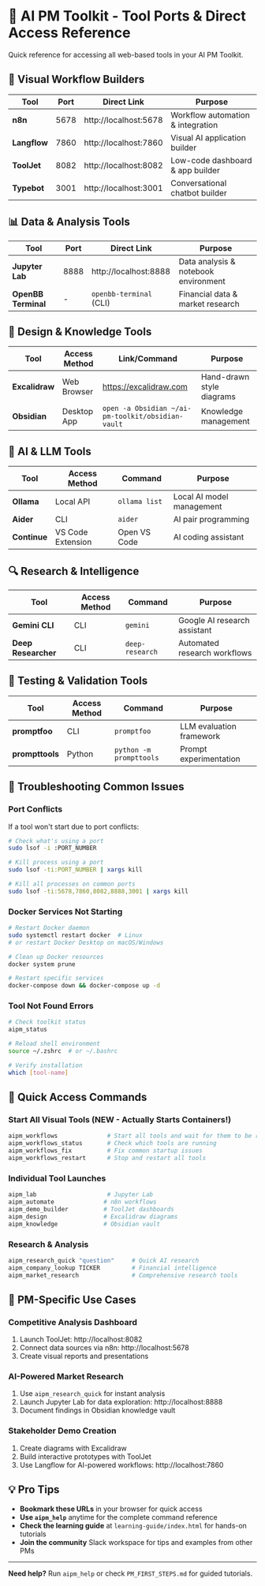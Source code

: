 # 🔗 AI PM Toolkit - Tool Ports & Direct Access Reference

Quick reference for accessing all web-based tools in your AI PM Toolkit.

## 🚀 Visual Workflow Builders

| Tool | Port | Direct Link | Purpose |
|------|------|-------------|---------|
| **n8n** | 5678 | http://localhost:5678 | Workflow automation & integration |
| **Langflow** | 7860 | http://localhost:7860 | Visual AI application builder |
| **ToolJet** | 8082 | http://localhost:8082 | Low-code dashboard & app builder |
| **Typebot** | 3001 | http://localhost:3001 | Conversational chatbot builder |

## 📊 Data & Analysis Tools

| Tool | Port | Direct Link | Purpose |
|------|------|-------------|---------|
| **Jupyter Lab** | 8888 | http://localhost:8888 | Data analysis & notebook environment |
| **OpenBB Terminal** | - | `openbb-terminal` (CLI) | Financial data & market research |

## 🎨 Design & Knowledge Tools

| Tool | Access Method | Link/Command | Purpose |
|------|---------------|--------------|---------|
| **Excalidraw** | Web Browser | https://excalidraw.com | Hand-drawn style diagrams |
| **Obsidian** | Desktop App | `open -a Obsidian ~/ai-pm-toolkit/obsidian-vault` | Knowledge management |

## 🤖 AI & LLM Tools

| Tool | Access Method | Command | Purpose |
|------|---------------|---------|---------|
| **Ollama** | Local API | `ollama list` | Local AI model management |
| **Aider** | CLI | `aider` | AI pair programming |
| **Continue** | VS Code Extension | Open VS Code | AI coding assistant |

## 🔍 Research & Intelligence

| Tool | Access Method | Command | Purpose |
|------|---------------|---------|---------|
| **Gemini CLI** | CLI | `gemini` | Google AI research assistant |
| **Deep Researcher** | CLI | `deep-research` | Automated research workflows |

## 🧪 Testing & Validation Tools

| Tool | Access Method | Command | Purpose |
|------|---------------|---------|---------|
| **promptfoo** | CLI | `promptfoo` | LLM evaluation framework |
| **prompttools** | Python | `python -m prompttools` | Prompt experimentation |

## 🚨 Troubleshooting Common Issues

### Port Conflicts
If a tool won't start due to port conflicts:
```bash
# Check what's using a port
sudo lsof -i :PORT_NUMBER

# Kill process using a port
sudo lsof -ti:PORT_NUMBER | xargs kill

# Kill all processes on common ports
sudo lsof -ti:5678,7860,8082,8888,3001 | xargs kill
```

### Docker Services Not Starting
```bash
# Restart Docker daemon
sudo systemctl restart docker  # Linux
# or restart Docker Desktop on macOS/Windows

# Clean up Docker resources
docker system prune

# Restart specific services
docker-compose down && docker-compose up -d
```

### Tool Not Found Errors
```bash
# Check toolkit status
aipm_status

# Reload shell environment
source ~/.zshrc  # or ~/.bashrc

# Verify installation
which [tool-name]
```

## 📝 Quick Access Commands

### Start All Visual Tools (NEW - Actually Starts Containers!)
```bash
aipm_workflows              # Start all tools and wait for them to be ready
aipm_workflows_status       # Check which tools are running  
aipm_workflows_fix          # Fix common startup issues
aipm_workflows_restart      # Stop and restart all tools
```

### Individual Tool Launches
```bash
aipm_lab                    # Jupyter Lab
aipm_automate              # n8n workflows  
aipm_demo_builder          # ToolJet dashboards
aipm_design                # Excalidraw diagrams
aipm_knowledge             # Obsidian vault
```

### Research & Analysis
```bash
aipm_research_quick "question"     # Quick AI research
aipm_company_lookup TICKER         # Financial intelligence
aipm_market_research               # Comprehensive research tools
```

## 🎯 PM-Specific Use Cases

### Competitive Analysis Dashboard
1. Launch ToolJet: http://localhost:8082
2. Connect data sources via n8n: http://localhost:5678
3. Create visual reports and presentations

### AI-Powered Market Research
1. Use `aipm_research_quick` for instant analysis
2. Launch Jupyter Lab for data exploration: http://localhost:8888
3. Document findings in Obsidian knowledge vault

### Stakeholder Demo Creation
1. Create diagrams with Excalidraw
2. Build interactive prototypes with ToolJet
3. Use Langflow for AI-powered workflows: http://localhost:7860

## 💡 Pro Tips

- **Bookmark these URLs** in your browser for quick access
- **Use `aipm_help`** anytime for the complete command reference
- **Check the learning guide** at `learning-guide/index.html` for hands-on tutorials
- **Join the community** Slack workspace for tips and examples from other PMs

---

**Need help?** Run `aipm_help` or check `PM_FIRST_STEPS.md` for guided tutorials.